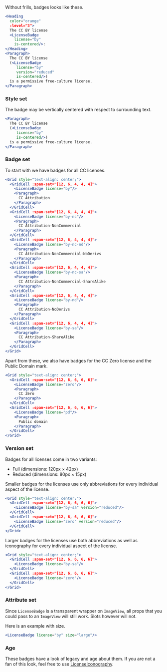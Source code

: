 Without frills, badges looks like these.

```jsx
<Heading
  color="orange"
  :level="3">
  The CC BY license
  <LicenseBadge 
    license="by"
    is-centered/>:
</Heading>
<Paragraph>
  The CC BY license
  (<LicenseBadge 
     license="by" 
     version="reduced" 
     is-centered/>)
  is a permissive free-culture license.
</Paragraph>
```

### Style set

The badge may be vertically centered with respect to surrounding text.

```jsx
<Paragraph>
  The CC BY license
  (<LicenseBadge 
     license="by" 
     is-centered/>)
  is a permissive free-culture license.
</Paragraph>
```

### Badge set

To start with we have badges for all CC licenses.

```jsx
<Grid style="text-align: center;">
  <GridCell :span-set="[12, 6, 4, 4, 4]">
    <LicenseBadge license="by"/>
    <Paragraph>
      CC Attribution
    </Paragraph>
  </GridCell>
  <GridCell :span-set="[12, 6, 4, 4, 4]">
    <LicenseBadge license="by-nc"/>
    <Paragraph>
      CC Attribution-NonCommercial 
    </Paragraph>
  </GridCell>
  <GridCell :span-set="[12, 6, 4, 4, 4]">
    <LicenseBadge license="by-nc-nd"/>
    <Paragraph>
      CC Attribution-NonCommercial-NoDerivs
    </Paragraph>
  </GridCell>
  <GridCell :span-set="[12, 6, 4, 4, 4]">
    <LicenseBadge license="by-nc-sa"/>
    <Paragraph>
      CC Attribution-NonCommercial-ShareAlike
    </Paragraph>
  </GridCell>
  <GridCell :span-set="[12, 6, 4, 4, 4]">
    <LicenseBadge license="by-nd"/>
    <Paragraph>
      CC Attribution-NoDerivs
    </Paragraph>
  </GridCell>
  <GridCell :span-set="[12, 6, 4, 4, 4]">
    <LicenseBadge license="by-sa"/>
    <Paragraph>
      CC Attribution-ShareAlike
    </Paragraph>
  </GridCell>
</Grid>
```

Apart from these, we also have badges for the CC Zero license and the Public 
Domain mark.

```jsx
<Grid style="text-align: center;">
  <GridCell :span-set="[12, 6, 6, 6, 6]">
    <LicenseBadge license="zero"/>
    <Paragraph>
      CC Zero
    </Paragraph>
  </GridCell>
  <GridCell :span-set="[12, 6, 6, 6, 6]">
    <LicenseBadge license="pd"/>
    <Paragraph>
      Public domain
    </Paragraph>
  </GridCell>
</Grid>
```

### Version set

Badges for all licenses come in two variants:
- Full (dimensions: 120px &times; 42px)
- Reduced (dimensions: 80px &times; 15px)

Smaller badges for the licenses use only abbreviations for every individual 
aspect of the license.

```jsx
<Grid style="text-align: center;">
  <GridCell :span-set="[12, 6, 6, 6, 6]">
    <LicenseBadge license="by-sa" version="reduced"/>
  </GridCell>
  <GridCell :span-set="[12, 6, 6, 6, 6]">
    <LicenseBadge license="zero" version="reduced"/>
  </GridCell>
</Grid>
```

Larger badges for the licenses use both abbreviations as well as iconography for 
every individual aspect of the license.

```jsx
<Grid style="text-align: center;">
  <GridCell :span-set="[12, 6, 6, 6, 6]">
    <LicenseBadge license="by-sa"/>
  </GridCell>
  <GridCell :span-set="[12, 6, 6, 6, 6]">
    <LicenseBadge license="zero"/>
  </GridCell>
</Grid>
```

### Attribute set

Since `LicenseBadge` is a transparent wrapper on `ImageView`, all props that you
could pass to an `ImageView` will still work. Slots however will not.

Here is an example with size.

```jsx
<LicenseBadge license="by" size="large"/>
```

### Age

These badges have a look of legacy and age about them. If you are not a fan of
this look, feel free to use [LicenseIconography](#/Elements/LicenseIconography).
